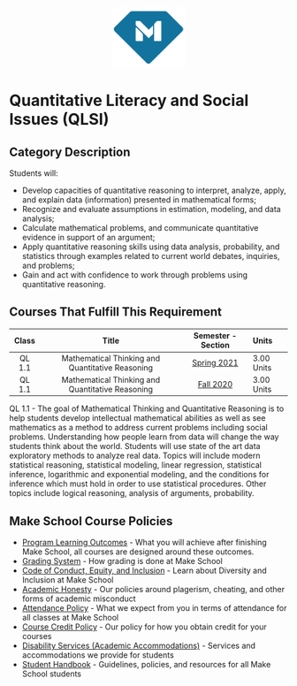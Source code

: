 <p align="center">
  <a href="https://www.makeschool.com">
      <img alt="Make School Logo" src="./Web/logo-icononly.svg" height="110">
  </a>
</p>

# Quantitative Literacy and Social Issues (QLSI)

## Category Description

Students will:

- Develop capacities of quantitative reasoning to interpret, analyze, apply, and explain data (information) presented in mathematical forms;
- Recognize and evaluate assumptions in estimation, modeling, and data analysis;
- Calculate mathematical problems, and communicate quantitative evidence in support of an argument;
- Apply quantitative reasoning skills using data analysis, probability, and statistics through examples related to current world debates, inquiries, and problems;
- Gain and act with confidence to work through problems using quantitative reasoning.

## Courses That Fulfill This Requirement

| Class |          Title          |       Semester - Section       | Units |
|:-----:|:----------------------:|:---------------------------:|:--------|
|  QL 1.1 |  Mathematical Thinking and Quantitative Reasoning | [Spring 2021] | 3.00 Units |
|  QL 1.1 |  Mathematical Thinking and Quantitative Reasoning | [Fall 2020] | 3.00 Units |

QL 1.1 - The goal of Mathematical Thinking and Quantitative Reasoning is to help students develop intellectual mathematical abilities as well as see mathematics as a method to address current problems including social problems. Understanding how people learn from data will change the way students think about the world. Students will use state of the art data exploratory methods to analyze real data. Topics will include modern statistical reasoning, statistical modeling, linear regression, statistical inference, logarithmic and exponential modeling, and the conditions for inference which must hold in order to use statistical procedures. Other topics include logical reasoning, analysis of arguments, probability.


[Fall 2020]:http://make.sc/ql1.1
[Spring 2021]:http://make.sc/ql1.1


## Make School Course Policies

- [Program Learning Outcomes](https://make.sc/program-learning-outcomes) - What you will achieve after finishing Make School, all courses are designed around these outcomes.
- [Grading System](https://make.sc/grading-system) - How grading is done at Make School
- [Code of Conduct, Equity, and Inclusion](https://make.sc/code-of-conduct) - Learn about Diversity and Inclusion at Make School
- [Academic Honesty](https://make.sc/academic-honesty-policy) - Our policies around plagerism, cheating, and other forms of academic misconduct
- [Attendance Policy](https://make.sc/attendance-policy) - What we expect from you in terms of attendance for all classes at Make School
- [Course Credit Policy](https://make.sc/course-credit-policy) - Our policy for how you obtain credit for your courses
- [Disability Services (Academic Accommodations)](https://make.sc/disability-services) - Services and accommodations we provide for students
- [Student Handbook](https://make.sc/student-handbook) - Guidelines, policies, and resources for all Make School students

